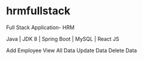# hrmfullstack

Full Stack Application- HRM

Java | JDK 8 | Spring Boot | MySQL | React JS

Add Employee
View All Data
Update Data
Delete Data










